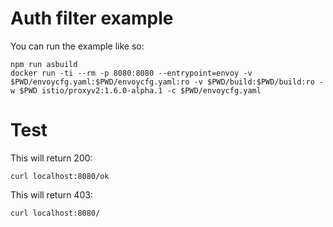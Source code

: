 # Auth filter example

You can run the example like so:
```
npm run asbuild
docker run -ti --rm -p 8080:8080 --entrypoint=envoy -v $PWD/envoycfg.yaml:$PWD/envoycfg.yaml:ro -v $PWD/build:$PWD/build:ro -w $PWD istio/proxyv2:1.6.0-alpha.1 -c $PWD/envoycfg.yaml
```

# Test

This will return 200:

```
curl localhost:8080/ok
```

This will return 403:
```
curl localhost:8080/
```
